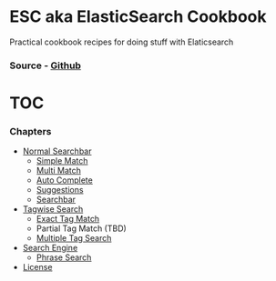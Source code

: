# ESC aka ElasticSearch Cookbook

Practical cookbook recipes for doing stuff with Elaticsearch

### Source - [Github](https://github.com/appbaseio/esc)

# TOC

### Chapters

* [Normal Searchbar](/searchbar/introduction.md)
  * [Simple Match](/searchbar/simple-match.md)
  * [Multi Match](/searchbar/multi-match.md)
  * [Auto Complete](/searchbar/auto-complete.md)
  * [Suggestions](/searchbar/suggestions.md)
  * [Searchbar](/searchbar/searchbar.md)
* [Tagwise Search](/tagwise-search/introduction.md)
  * [Exact Tag Match](/tagwise-search/exact-match.md)
  * Partial Tag Match \(TBD\)
  * [Multiple Tag Search](/tagwise-search/arrays.md)
* [Search Engine](/phrase-search/introduction.md)
  * [Phrase Search](/phrase-search/phrase_match.md)
* [License](license.md)




